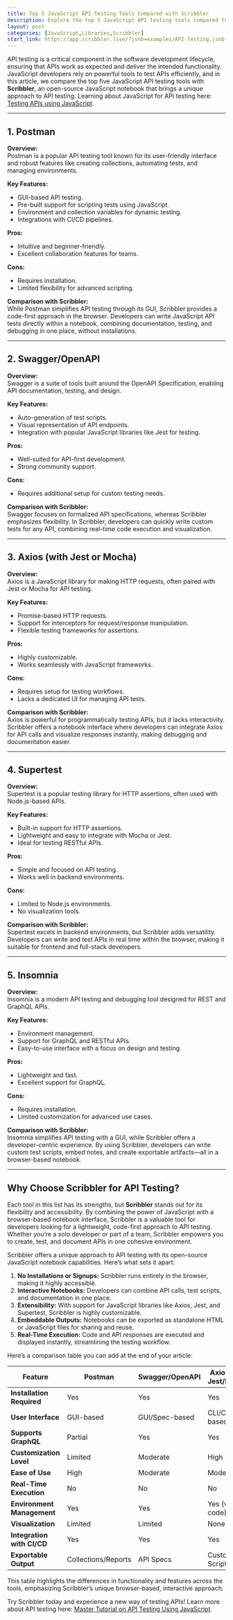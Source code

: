 ```yaml
---
title: Top 5 JavaScript API Testing Tools Compared with Scribbler
description: Explore the top 5 JavaScript API testing tools compared to Scribbler, an open-source, browser-based notebook offering a lightweight and code-first approach to API testing.
layout: post
categories: [JavaScript,Libraries,Scribbler]
start_link: https://app.scribbler.live/?jsnb=examples/API-Testing.jsnb
---
```


API testing is a critical component in the software development lifecycle, ensuring that APIs work as expected and deliver the intended functionality. JavaScript developers rely on powerful tools to test APIs efficiently, and in this article, we compare the top five JavaScript API testing tools with **Scribbler**, an open-source JavaScript notebook that brings a unique approach to API testing. Learning about JavaScript for API testing here: [Testing APIs using JavaScript](https://scribbler.live/2024/03/22/Testing-APIs-using-JavaScript.html).

---

## **1. Postman**
**Overview:**  
Postman is a popular API testing tool known for its user-friendly interface and robust features like creating collections, automating tests, and managing environments.

**Key Features:**
- GUI-based API testing.
- Pre-built support for scripting tests using JavaScript.
- Environment and collection variables for dynamic testing.
- Integrations with CI/CD pipelines.

**Pros:**
- Intuitive and beginner-friendly.
- Excellent collaboration features for teams.

**Cons:**
- Requires installation.
- Limited flexibility for advanced scripting.

**Comparison with Scribbler:**  
While Postman simplifies API testing through its GUI, Scribbler provides a code-first approach in the browser. Developers can write JavaScript API tests directly within a notebook, combining documentation, testing, and debugging in one place, without installations.

---

## **2. Swagger/OpenAPI**
**Overview:**  
Swagger is a suite of tools built around the OpenAPI Specification, enabling API documentation, testing, and design.

**Key Features:**
- Auto-generation of test scripts.
- Visual representation of API endpoints.
- Integration with popular JavaScript libraries like Jest for testing.

**Pros:**
- Well-suited for API-first development.
- Strong community support.

**Cons:**
- Requires additional setup for custom testing needs.

**Comparison with Scribbler:**  
Swagger focuses on formalized API specifications, whereas Scribbler emphasizes flexibility. In Scribbler, developers can quickly write custom tests for any API, combining real-time code execution and visualization.

---

## **3. Axios (with Jest or Mocha)**
**Overview:**  
Axios is a JavaScript library for making HTTP requests, often paired with Jest or Mocha for API testing.

**Key Features:**
- Promise-based HTTP requests.
- Support for interceptors for request/response manipulation.
- Flexible testing frameworks for assertions.

**Pros:**
- Highly customizable.
- Works seamlessly with JavaScript frameworks.

**Cons:**
- Requires setup for testing workflows.
- Lacks a dedicated UI for managing API tests.

**Comparison with Scribbler:**  
Axios is powerful for programmatically testing APIs, but it lacks interactivity. Scribbler offers a notebook interface where developers can integrate Axios for API calls and visualize responses instantly, making debugging and documentation easier.

---

## **4. Supertest**
**Overview:**  
Supertest is a popular testing library for HTTP assertions, often used with Node.js-based APIs.

**Key Features:**
- Built-in support for HTTP assertions.
- Lightweight and easy to integrate with Mocha or Jest.
- Ideal for testing RESTful APIs.

**Pros:**
- Simple and focused on API testing.
- Works well in backend environments.

**Cons:**
- Limited to Node.js environments.
- No visualization tools.

**Comparison with Scribbler:**  
Supertest excels in backend environments, but Scribbler adds versatility. Developers can write and test APIs in real time within the browser, making it suitable for frontend and full-stack developers.

---

## **5. Insomnia**
**Overview:**  
Insomnia is a modern API testing and debugging tool designed for REST and GraphQL APIs.

**Key Features:**
- Environment management.
- Support for GraphQL and RESTful APIs.
- Easy-to-use interface with a focus on design and testing.

**Pros:**
- Lightweight and fast.
- Excellent support for GraphQL.

**Cons:**
- Requires installation.
- Limited customization for advanced use cases.

**Comparison with Scribbler:**  
Insomnia simplifies API testing with a GUI, while Scribbler offers a developer-centric experience. By using Scribbler, developers can write custom test scripts, embed notes, and create exportable artifacts—all in a browser-based notebook.

---


## **Why Choose Scribbler for API Testing?**

Each tool in this list has its strengths, but **Scribbler** stands out for its flexibility and accessibility. By combining the power of JavaScript with a browser-based notebook interface, Scribbler is a valuable tool for developers looking for a lightweight, code-first approach to API testing. Whether you’re a solo developer or part of a team, Scribbler empowers you to create, test, and document APIs in one cohesive environment. 


Scribbler offers a unique approach to API testing with its open-source JavaScript notebook capabilities. Here’s what sets it apart:  
1. **No Installations or Signups:** Scribbler runs entirely in the browser, making it highly accessible.  
2. **Interactive Notebooks:** Developers can combine API calls, test scripts, and documentation in one place.  
3. **Extensibility:** With support for JavaScript libraries like Axios, Jest, and Supertest, Scribbler is highly customizable.  
4. **Embeddable Outputs:** Notebooks can be exported as standalone HTML or JavaScript files for sharing and reuse.  
5. **Real-Time Execution:** Code and API responses are executed and displayed instantly, streamlining the testing workflow.

Here’s a comparison table you can add at the end of your article:  

| **Feature**                | **Postman**        | **Swagger/OpenAPI** | **Axios (with Jest/Mocha)** | **Supertest**      | **Insomnia**      | **Scribbler**      |
|-----------------------------|--------------------|----------------------|-----------------------------|--------------------|-------------------|-------------------|
| **Installation Required**   | Yes                | Yes                  | Yes                         | Yes                | Yes               | No                |
| **User Interface**          | GUI-based          | GUI/Spec-based       | CLI/Code-based              | CLI/Code-based     | GUI-based         | Notebook-based    |
| **Supports GraphQL**        | Partial            | Yes                  | Yes                         | No                 | Yes               | Yes               |
| **Customization Level**     | Limited            | Moderate             | High                        | High               | Limited           | High              |
| **Ease of Use**             | High               | Moderate             | Moderate                    | Moderate           | High              | High              |
| **Real-Time Execution**     | No                 | No                   | No                          | No                 | No                | Yes               |
| **Environment Management**  | Yes                | Yes                  | Yes (via code)              | Yes (via code)     | Yes               | Yes               |
| **Visualization**           | Limited            | Limited              | None                        | None               | Limited           | High              |
| **Integration with CI/CD**  | Yes                | Yes                  | Yes                         | Yes                | Yes               | Yes               |
| **Exportable Output**       | Collections/Reports| API Specs            | Custom Scripts              | Test Scripts       | Reports           | HTML/JavaScript   |

This table highlights the differences in functionality and features across the tools, emphasizing Scribbler’s unique browser-based, interactive approach.

Try Scribbler today and experience a new way of testing APIs! Learn more about API testing here: [Master Tutorial on API Testing Using JavaScript](https://scribbler.live/2024/12/07/Master-Tutorial-on-API-Testing-Using-JavaScript.html). 
